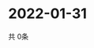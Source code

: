 # 2022-01-31
  共 0条

  <!-- BEGIN -->
  <!-- 最后更新时间Mon Jan 31 2022 22:02:36 GMT+0000 (Coordinated Universal Time) -->
  
  <!-- END -->
  
  